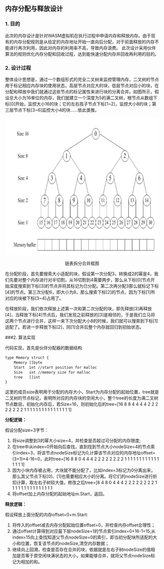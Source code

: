 ## 内存分配与释放设计

### 1. 目的
 
此次的内存设计是针对WASM虚拟机在执行过程中申请内存和释放内存。由于现有的内存分配规则是从给定的内存地址开始一直向后分配，对于前面释放的内存不能进行再次利用，因此对内存的利用率不高，导致内存浪费。 此次设计采用伙伴算法的规则优化内存分配和回收过程，达到能快速分配内存并回收再利用的目的。

### 2. 设计过程

整体设计思想是，通过一个数组形式的完全二叉树来监控管理内存，二叉树的节点用于标记相应内存块的使用状态，高层节点对应大的块，低层节点对应小的块，在分配和释放中我们就通过这些节点的标记属性来进行块的分离合并。如图所示，假设总大小为16单位的内存，我们就建立一个深度为5的满二叉树，根节点从数组下标[0]开始，监控大小16的块；它的左右孩子节点下标[1~2]，监控大小8的块；第三层节点下标[3~6]监控大小4的块……依此类推。


<div align=center>
<img src="https://github.com/Noyawei/memory-alloc/raw/master/image/buddy.jpg" width = "700" height = "450" alt="内存变化"/>
<p>链表拆分合并框图</p>
</div>



在分配阶段，首先要搜索大小适配的块，假设第一次分配3，转换成2的幂是4，我们先要对整个内存进行对半切割，从16切割到4需要两步，那么从下标[0]节点开始深度搜索到下标[3]的节点并将其标记为已分配。第二次再分配3那么就标记下标[4]的节点。第三次分配6，即大小为8，那么搜索下标[2]的节点，因为下标[1]所对应的块被下标[3~4]占用了。

在释放阶段，我们依次释放上述第一次和第二次分配的块，即先释放[3]再释放[4]，当释放下标[4]节点后，我们发现之前释放的[3]是相邻的，于是我们立马将这两个节点进行合并，这样一来下次分配大小8的时候，我们就可以搜索到下标[1]适配了。若进一步释放下标[2]，同[1]合并后整个内存就回归到初始状态。

###2. 算法实现

代码实现，首先是伙伴分配器的数据结构

	type Memory struct {
		Memory []byte
		Start  int //start position for malloc
		Size   int //memory size for malloc
		tree   []int
	}

这里的成员size表明用于分配的内存大小，Start为内存分配的起始位置，tree就是二叉树的节点标记，表明所对应的内存块的空闲大小，整个tree的长度为满二叉树节点数目。初始化内存后，若Size=16，则初始化后的tree=[16 8 8 4 4 4 4 2 2 2 2 2 2 2 2 1 1 1 1 1 1 1 1 1 1 1 1 1 1 1 1]

**分配逻辑：**

假设分配size=3字节：

1. 将size调整到3的幂大小size=4，并检查是否超过可分配的内存限度;
2. 在tree中从index=0开始向后查找，直到找到节点大小nodeSize=4的节点索引index=3，将该节点nodeSize标记为0,计算该节点对应的内存地址offset=(3+1)*4-16=0，此时tree=[16 8 8 0 4 4 4 2 2 2 2 2 2 2 2 1 1 1 1 1 1 1 1 1 1 1 1 1 1 1 1]
3. 因为小块内存被占用，大块就不能分配了，比如index=3标记为0分离出来，那么其父节点下标[0]、[1]也需要相应大小的分离。将它们的nodeSize进行折扣计算，取左右子树较大值，修改之后tree=[8 4 8 0 4 4 4 2 2 2 2 2 2 2 2 1 1 1 1 1 1 1 1 1 1 1 1 1 1 1 
4. 将offset加上内存分配的起始地址m.Start，返回。

**释放逻辑：**

假设释放上面分配的内存offset=0+m.Start:

1. 将传入的offset减去内存分配起始位置offset=0，并检查内存offset合理性；
2. 通过offset计算得到对应最下层nodeSize=1的节点索引index=0+16-1=15,从index=15向上查找知道父节点nodeSize=0的索引，即当初分配块所适配的大小和位置，恢复该节点的nodeSize,清空内存数据；
3. 继续向上回溯，检查是否存在合并的块，依据就是左右子树nodeSize的值相加是否等于原空闲块满状态的大小，如果能够合并，就将父节点nodeSize标记为相加的和。





